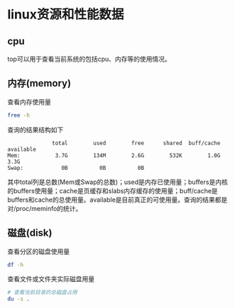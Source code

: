 # linux资源和性能数据

## cpu
top可以用于查看当前系统的包括cpu、内存等的使用情况。

## 内存(memory)
查看内存使用量
```sh
free -h
```
查询的结果结构如下
```
              total        used        free      shared  buff/cache   available
Mem:           3.7G        134M        2.6G        532K        1.0G        3.3G
Swap:            0B          0B          0B
```
其中total列是总数(Mem或Swap的总数)；used是内存已使用量；buffers是内核的buffers使用量；cache是页缓存和slabs内存缓存的使用量；buff/cache是buffers和cache的总使用量。available是目前真正的可使用量。查询的结果都是对/proc/meminfo的统计。

## 磁盘(disk)
查看分区的磁盘使用量
```sh
df -h
```

查看文件或文件夹实际磁盘用量
```sh
# 查看当前目录的总磁盘占用
du -s .
```